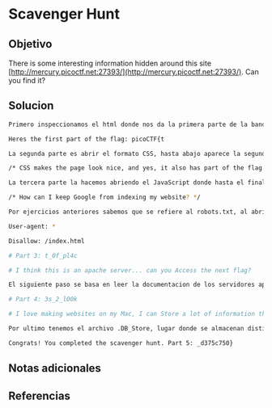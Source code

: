 # Scavenger Hunt
## Objetivo
There is some interesting information hidden around this site [http://mercury.picoctf.net:27393/](http://mercury.picoctf.net:27393/). Can you find it?

## Solucion
```bash
Primero inspeccionamos el html donde nos da la primera parte de la bandera:

Heres the first part of the flag: picoCTF{t

La segunda parte es abrir el formato CSS, hasta abajo aparece la segunda parte de la llave

/* CSS makes the page look nice, and yes, it also has part of the flag. Heres part 2: h4ts_4_l0 */

La tercera parte la hacemos abriendo el JavaScript donde hasta el final nos aparece

/* How can I keep Google from indexing my website? */

Por ejercicios anteriores sabemos que se refiere al robots.txt, al abrirlo tenemos lo siguiente

User-agent: *

Disallow: /index.html

# Part 3: t_0f_pl4c

# I think this is an apache server... can you Access the next flag?

El siguiente paso se basa en leer la documentacion de los servidores apache y ver la terminacion htaccess, al momento de hacerlo nos da lo siguiente

# Part 4: 3s_2_lO0k

# I love making websites on my Mac, I can Store a lot of information there.

Por ultimo tenemos el archivo .DB_Store, lugar donde se almacenan distintos atributos de productos que utilizan macOS, al cambiar la direccion con terminacion .DS_Store nos da lo siguiente

Congrats! You completed the scavenger hunt. Part 5: _d375c750}

```

## Notas adicionales

## Referencias